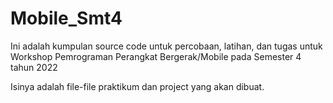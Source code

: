 # Mobile_Smt4
Ini adalah kumpulan source code untuk percobaan, latihan, dan tugas untuk Workshop Pemrograman Perangkat Bergerak/Mobile pada Semester 4 tahun 2022

Isinya adalah file-file praktikum dan project yang akan dibuat.
